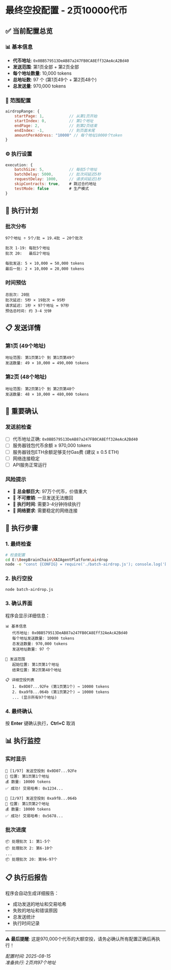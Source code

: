 # 最终空投配置 - 2页10000代币

## ✅ 当前配置总览

### 📊 基本信息
- **代币地址**: `0x0BB579513DeAB87a247FB0CA8Eff32AeAcA2Bd40`
- **发送范围**: 第1页全部 + 第2页全部
- **每个地址数量**: 10,000 tokens
- **总地址数**: 97 个 (第1页49个 + 第2页48个)
- **总发送量**: 970,000 tokens

### 🎯 范围配置
```javascript
airdropRange: {
    startPage: 1,           // 从第1页开始
    startIndex: 0,          // 第1个地址
    endPage: 2,             // 到第2页结束
    endIndex: -1,           // 到页面末尾
    amountPerAddress: "10000" // 每个地址10000个token
}
```

### ⚙️ 执行设置
```javascript
execution: {
    batchSize: 5,           // 每批5个地址
    batchDelay: 5000,       // 批次间延迟5秒
    requestDelay: 1000,     // 请求间延迟1秒
    skipContracts: true,    # 跳过合约地址
    testMode: false         # 生产模式
}
```

## 📄 执行计划

### 批次分布
```
97个地址 ÷ 5个/批 = 19.4批 → 20个批次

批次 1-19: 每批5个地址
批次 20:   最后2个地址

每批发送: 5 × 10,000 = 50,000 tokens
最后一批: 2 × 10,000 = 20,000 tokens
```

### 时间预估
```
总批次: 20批
批次延迟: 5秒 × 19批次 = 95秒
请求延迟: 1秒 × 97个地址 = 97秒
预估总时间: 约 3-4 分钟
```

## 📋 发送详情

### 第1页 (49个地址)
```
地址范围: 第1页第1个 到 第1页第49个
发送数量: 49 × 10,000 = 490,000 tokens
```

### 第2页 (48个地址)  
```
地址范围: 第2页第1个 到 第2页第48个
发送数量: 48 × 10,000 = 480,000 tokens
```

## 🚨 重要确认

### 发送前检查
- [ ] 代币地址正确: `0x0BB579513DeAB87a247FB0CA8Eff32AeAcA2Bd40`
- [ ] 服务器钱包代币余额 ≥ 970,000 tokens
- [ ] 服务器钱包ETH余额足够支付Gas费 (建议 ≥ 0.5 ETH)
- [ ] 网络连接稳定
- [ ] API服务正常运行

### 风险提示
- 🔴 **总金额巨大**: 97万个代币，价值重大
- 🔴 **不可撤销**: 一旦发送无法撤回
- 🔴 **执行时间**: 需要3-4分钟持续执行
- 🔴 **网络要求**: 需要稳定的网络连接

## 🚀 执行步骤

### 1. 最终检查
```bash
# 检查配置
cd E:\BeepBrainChain\XAIAgentPlatform\airdrop
node -e "const {CONFIG} = require('./batch-airdrop.js'); console.log('配置:', CONFIG.airdropRange); console.log('代币地址:', CONFIG.tokenAddress);"
```

### 2. 执行空投
```bash
node batch-airdrop.js
```

### 3. 确认界面
程序会显示详细信息：
```
📊 基本信息
   代币地址: 0x0BB579513DeAB87a247FB0CA8Eff32AeAcA2Bd40
   每个地址发送数量: 10000 tokens
   总发送数量: 970,000 tokens
   发送地址数量: 97 个

📍 发送范围
   起始位置: 第1页第1个地址
   结束位置: 第2页第48个地址

📋 详细空投列表
   1. 0x0D07...92Fe (第1页第1个) → 10000 tokens
   2. 0xa9fB...064b (第1页第2个) → 10000 tokens
   ... (显示所有97个地址)
```

### 4. 最终确认
按 **Enter** 键确认执行，**Ctrl+C** 取消

## 📊 执行监控

### 实时显示
```
🚀 [1/97] 发送空投到 0x0D07...92Fe
📍 位置: 第1页第1个地址  
💰 数量: 10000 tokens
✅ 成功! 交易哈希: 0x1234...

🚀 [2/97] 发送空投到 0xa9fB...064b
📍 位置: 第1页第2个地址
💰 数量: 10000 tokens
✅ 成功! 交易哈希: 0x5678...
```

### 批次进度
```
📦 处理批次 1: 第1-5个
📦 处理批次 2: 第6-10个
...
📦 处理批次 20: 第96-97个
```

## 📋 执行后报告

程序会自动生成详细报告：
- 成功发送的地址和交易哈希
- 失败的地址和错误原因
- 总发送统计
- 执行时间记录

---

**⚠️ 最后提醒**: 这是970,000个代币的大额空投，请务必确认所有配置正确后再执行！

*配置时间: 2025-08-15*  
*准备执行: 2页共97个地址*